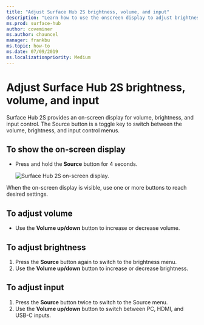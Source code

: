 ```yaml
---
title: "Adjust Surface Hub 2S brightness, volume, and input"
description: "Learn how to use the onscreen display to adjust brightness and other settings in Surface Hub 2S."
ms.prod: surface-hub
author: coveminer
ms.author: chauncel
manager: frankbu
ms.topic: how-to
ms.date: 07/09/2019
ms.localizationpriority: Medium
---
```

# Adjust Surface Hub 2S brightness, volume, and input

Surface Hub 2S provides an on-screen display for volume, brightness, and input control. The Source button is a toggle key to switch between the volume, brightness, and input control menus.

## To show the on-screen display

- Press and hold the **Source** button for 4 seconds.

  ![Surface Hub 2S on-screen display.](images/sh2-onscreen-display.png)<br>

 When the on-screen display is visible, use one or more buttons to reach desired settings.
 
## To adjust volume

- Use the **Volume up/down** button to increase or decrease volume.

## To adjust brightness

1. Press the **Source** button again to switch to the brightness menu.
2. Use the **Volume up/down** button to increase or decrease brightness.

## To adjust input

1. Press the **Source** button twice to switch to the Source menu.
2. Use the **Volume up/down** button to switch between PC, HDMI, and USB-C inputs.
